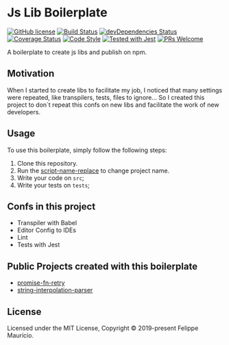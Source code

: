 # Js Lib Boilerplate
[![GitHub license](https://img.shields.io/badge/license-MIT-blue.svg)](https://github.com/felippemauricio/js-lib-boilerplate/blob/master/LICENSE.md)
[![Build Status](https://travis-ci.org/felippemauricio/js-lib-boilerplate.svg?branch=master)](https://travis-ci.org/felippemauricio/js-lib-boilerplate)
[![devDependencies Status](https://david-dm.org/felippemauricio/js-lib-boilerplate/dev-status.svg)](https://david-dm.org/felippemauricio/js-lib-boilerplate?type=dev)
[![Coverage Status](https://coveralls.io/repos/github/felippemauricio/js-lib-boilerplate/badge.svg?branch=master)](https://coveralls.io/github/felippemauricio/js-lib-boilerplate?branch=master)
[![Code Style](https://badgen.net/badge/code%20style/airbnb/fd5c63)](https://github.com/airbnb/javascript)
[![Tested with Jest](https://img.shields.io/badge/tested_with-jest-99424f.svg)](https://github.com/facebook/jest)
[![PRs Welcome](https://img.shields.io/badge/PRs-welcome-brightgreen.svg)](https://github.com/felippemauricio/js-lib-boilerplate/pulls)

A boilerplate to create js libs and publish on npm.

## Motivation

When I started to create libs to facilitate my job, I noticed that many settings were repeated, like transpilers, tests, files to ignore... So I created this project to don\`t repeat this confs on new libs and facilitate the work of new developers.

## Usage

To use this boilerplate, simply follow the following steps:

1. Clone this repository.
2. Run the [script-name-replace](https://github.com/felippemauricio/js-lib-boilerplate/blob/master/docs/script-name-replace.md) to change project name.
3. Write your code on `src`;
4. Write your tests on `tests`;

## Confs in this project

- Transpiler with Babel
- Editor Config to IDEs
- Lint
- Tests with Jest

## Public Projects created with this boilerplate

- [promise-fn-retry](https://github.com/felippemauricio/promise-fn-retry)
- [string-interpolation-parser](https://github.com/felippemauricio/string-interpolation-parser)

## License

Licensed under the MIT License, Copyright © 2019-present Felippe Maurício.
